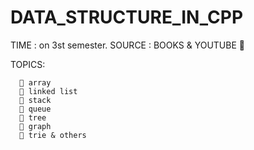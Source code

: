 # DATA_STRUCTURE_IN_CPP

TIME : on 3st semester.
SOURCE : BOOKS & YOUTUBE 📖

TOPICS:

      📍 array
      📍 linked list
      📍 stack
      📍 queue
      📍 tree
      📍 graph
      📍 trie & others
